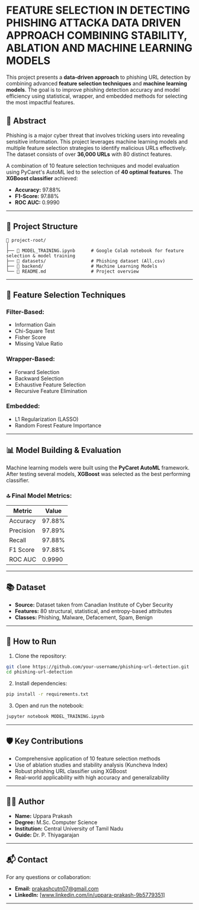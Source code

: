 # FEATURE SELECTION IN DETECTING PHISHING ATTACKA DATA DRIVEN APPROACH COMBINING STABILITY, ABLATION AND MACHINE LEARNING MODELS

This project presents a **data-driven approach** to phishing URL detection by combining advanced **feature selection techniques** and **machine learning models**. The goal is to improve phishing detection accuracy and model efficiency using statistical, wrapper, and embedded methods for selecting the most impactful features.

## 📘 Abstract

Phishing is a major cyber threat that involves tricking users into revealing sensitive information. This project leverages machine learning models and multiple feature selection strategies to identify malicious URLs effectively. The dataset consists of over **36,000 URLs** with 80 distinct features.

A combination of 10 feature selection techniques and model evaluation using PyCaret's AutoML led to the selection of **40 optimal features**. The **XGBoost classifier** achieved:
- **Accuracy:** 97.88%
- **F1-Score:** 97.88%
- **ROC AUC:** 0.9990

---

## 📂 Project Structure

```
📁 project-root/
│
├── 📜 MODEL_TRAINING.ipynb      # Google Colab notebook for feature selection & model training
├── 📁 datasets/                 # Phishing dataset (All.csv)
├── 📁 backend/                  # Machine Learning Models
└── 📄 README.md                 # Project overview
```

---

## 🧪 Feature Selection Techniques

### Filter-Based:
- Information Gain
- Chi-Square Test
- Fisher Score
- Missing Value Ratio

### Wrapper-Based:
- Forward Selection
- Backward Selection
- Exhaustive Feature Selection
- Recursive Feature Elimination

### Embedded:
- L1 Regularization (LASSO)
- Random Forest Feature Importance

---

## 📊 Model Building & Evaluation

Machine learning models were built using the **PyCaret AutoML** framework. After testing several models, **XGBoost** was selected as the best performing classifier.

### 🔝 Final Model Metrics:
| Metric      | Value     |
|-------------|-----------|
| Accuracy    | 97.88%    |
| Precision   | 97.89%    |
| Recall      | 97.88%    |
| F1 Score    | 97.88%    |
| ROC AUC     | 0.9990    |

---

## 📚 Dataset

- **Source:** Dataset taken from Canadian Institute of Cyber Security
- **Features:** 80 structural, statistical, and entropy-based attributes
- **Classes:** Phishing, Malware, Defacement, Spam, Benign

---

## 🚀 How to Run

1. Clone the repository:
```bash
git clone https://github.com/your-username/phishing-url-detection.git
cd phishing-url-detection
```

2. Install dependencies:
```bash
pip install -r requirements.txt
```

3. Open and run the notebook:
```bash
jupyter notebook MODEL_TRAINING.ipynb
```

---

## 🛡️ Key Contributions

- Comprehensive application of 10 feature selection methods
- Use of ablation studies and stability analysis (Kuncheva Index)
- Robust phishing URL classifier using XGBoost
- Real-world applicability with high accuracy and generalizability

---

## 👨‍🎓 Author

- **Name:** Uppara Prakash  
- **Degree:** M.Sc. Computer Science  
- **Institution:** Central University of Tamil Nadu  
- **Guide:** Dr. P. Thiyagarajan

---

## 📬 Contact

For any questions or collaboration:
- **Email:** prakashcutn07@gmail.com
- **LinkedIn:** [www.linkedin.com/in/uppara-prakash-9b5779351]

---
